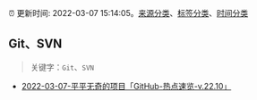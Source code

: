 :alarm_clock: 更新时间: 2022-03-07 15:14:05。[来源分类](../README.md)、[标签分类](../TAGS.md)、[时间分类](../TIMELINE.md)

## Git、SVN


> 关键字：`Git`、`SVN`



- [2022-03-07-平平无奇的项目「GitHub-热点速览-v.22.10」](https://toutiao.io/k/f66fufc) 